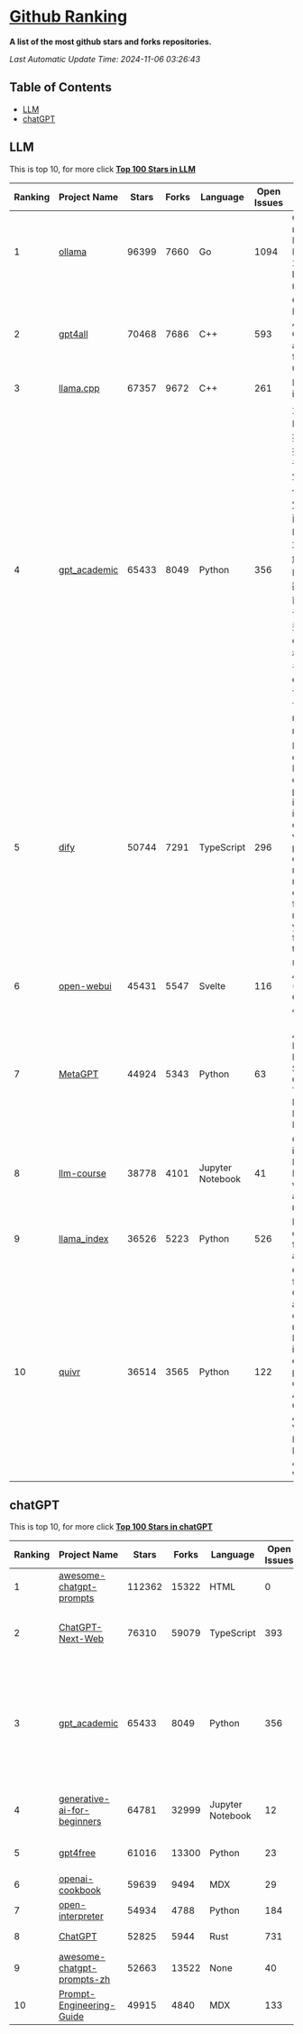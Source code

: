[Github Ranking](./README.md)
==========

**A list of the most github stars and forks repositories.**

*Last Automatic Update Time: 2024-11-06 03:26:43*

## Table of Contents
 * [LLM](#LLM)
 * [chatGPT](#chatGPT)

## LLM

This is top 10, for more click **[Top 100 Stars in LLM](Top100/LLM.md)**

| Ranking | Project Name | Stars | Forks | Language | Open Issues | Description | Last Commit |
| ------- | ------------ | ----- | ----- | -------- | ----------- | ----------- | ----------- |
| 1 | [ollama](https://github.com/ollama/ollama) | 96399 | 7660 | Go | 1094 | Get up and running with Llama 3.2, Mistral, Gemma 2, and other large language models. | 2024-11-05T23:07:26Z |
| 2 | [gpt4all](https://github.com/nomic-ai/gpt4all) | 70468 | 7686 | C++ | 593 | GPT4All: Run Local LLMs on Any Device. Open-source and available for commercial use. | 2024-11-05T23:28:44Z |
| 3 | [llama.cpp](https://github.com/ggerganov/llama.cpp) | 67357 | 9672 | C++ | 261 | LLM inference in C/C++ | 2024-11-06T00:11:01Z |
| 4 | [gpt_academic](https://github.com/binary-husky/gpt_academic) | 65433 | 8049 | Python | 356 | 为GPT/GLM等LLM大语言模型提供实用化交互接口，特别优化论文阅读/润色/写作体验，模块化设计，支持自定义快捷按钮&函数插件，支持Python和C++等项目剖析&自译解功能，PDF/LaTex论文翻译&总结功能，支持并行问询多种LLM模型，支持chatglm3等本地模型。接入通义千问, deepseekcoder, 讯飞星火, 文心一言, llama2, rwkv, claude2, moss等。 | 2024-11-05T16:49:49Z |
| 5 | [dify](https://github.com/langgenius/dify) | 50744 | 7291 | TypeScript | 296 | Dify is an open-source LLM app development platform. Dify's intuitive interface combines AI workflow, RAG pipeline, agent capabilities, model management, observability features and more, letting you quickly go from prototype to production. | 2024-11-06T01:50:15Z |
| 6 | [open-webui](https://github.com/open-webui/open-webui) | 45431 | 5547 | Svelte | 116 | User-friendly AI Interface (Supports Ollama, OpenAI API, ...) | 2024-11-06T01:41:30Z |
| 7 | [MetaGPT](https://github.com/geekan/MetaGPT) | 44924 | 5343 | Python | 63 | 🌟 The Multi-Agent Framework: First AI Software Company, Towards Natural Language Programming | 2024-11-04T14:53:32Z |
| 8 | [llm-course](https://github.com/mlabonne/llm-course) | 38778 | 4101 | Jupyter Notebook | 41 | Course to get into Large Language Models (LLMs) with roadmaps and Colab notebooks. | 2024-07-28T22:17:43Z |
| 9 | [llama_index](https://github.com/run-llama/llama_index) | 36526 | 5223 | Python | 526 | LlamaIndex is a data framework for your LLM applications | 2024-11-06T00:12:18Z |
| 10 | [quivr](https://github.com/QuivrHQ/quivr) | 36514 | 3565 | Python | 122 | Opiniated RAG for integrating GenAI in your apps 🧠   Focus on your product rather than the RAG. Easy integration in existing products with customisation!  Any LLM: GPT4, Groq, Llama. Any Vectorstore: PGVector, Faiss. Any Files. Anyway you want.  | 2024-11-01T15:17:14Z |


## chatGPT

This is top 10, for more click **[Top 100 Stars in chatGPT](Top100/chatGPT.md)**

| Ranking | Project Name | Stars | Forks | Language | Open Issues | Description | Last Commit |
| ------- | ------------ | ----- | ----- | -------- | ----------- | ----------- | ----------- |
| 1 | [awesome-chatgpt-prompts](https://github.com/f/awesome-chatgpt-prompts) | 112362 | 15322 | HTML | 0 | This repo includes ChatGPT prompt curation to use ChatGPT better. | 2024-09-26T13:36:47Z |
| 2 | [ChatGPT-Next-Web](https://github.com/ChatGPTNextWeb/ChatGPT-Next-Web) | 76310 | 59079 | TypeScript | 393 | A cross-platform ChatGPT/Gemini UI (Web / PWA / Linux / Win / MacOS). 一键拥有你自己的跨平台 ChatGPT/Gemini 应用。 | 2024-11-06T03:16:34Z |
| 3 | [gpt_academic](https://github.com/binary-husky/gpt_academic) | 65433 | 8049 | Python | 356 | 为GPT/GLM等LLM大语言模型提供实用化交互接口，特别优化论文阅读/润色/写作体验，模块化设计，支持自定义快捷按钮&函数插件，支持Python和C++等项目剖析&自译解功能，PDF/LaTex论文翻译&总结功能，支持并行问询多种LLM模型，支持chatglm3等本地模型。接入通义千问, deepseekcoder, 讯飞星火, 文心一言, llama2, rwkv, claude2, moss等。 | 2024-11-05T16:49:49Z |
| 4 | [generative-ai-for-beginners](https://github.com/microsoft/generative-ai-for-beginners) | 64781 | 32999 | Jupyter Notebook | 12 | 21 Lessons, Get Started Building with Generative AI  🔗 https://microsoft.github.io/generative-ai-for-beginners/ | 2024-10-15T11:02:46Z |
| 5 | [gpt4free](https://github.com/xtekky/gpt4free) | 61016 | 13300 | Python | 23 | The official gpt4free repository \| various collection of powerful language models | 2024-10-30T08:59:27Z |
| 6 | [openai-cookbook](https://github.com/openai/openai-cookbook) | 59639 | 9494 | MDX | 29 | Examples and guides for using the OpenAI API | 2024-11-02T09:02:06Z |
| 7 | [open-interpreter](https://github.com/OpenInterpreter/open-interpreter) | 54934 | 4788 | Python | 184 | A natural language interface for computers | 2024-11-06T00:57:08Z |
| 8 | [ChatGPT](https://github.com/lencx/ChatGPT) | 52825 | 5944 | Rust | 731 | 🔮 ChatGPT Desktop Application (Mac, Windows and Linux) | 2024-08-29T17:58:11Z |
| 9 | [awesome-chatgpt-prompts-zh](https://github.com/PlexPt/awesome-chatgpt-prompts-zh) | 52663 | 13522 | None | 40 | ChatGPT 中文调教指南。各种场景使用指南。学习怎么让它听你的话。 | 2024-07-30T11:43:23Z |
| 10 | [Prompt-Engineering-Guide](https://github.com/dair-ai/Prompt-Engineering-Guide) | 49915 | 4840 | MDX | 133 | 🐙 Guides, papers, lecture, notebooks and resources for prompt engineering | 2024-10-28T04:57:30Z |

